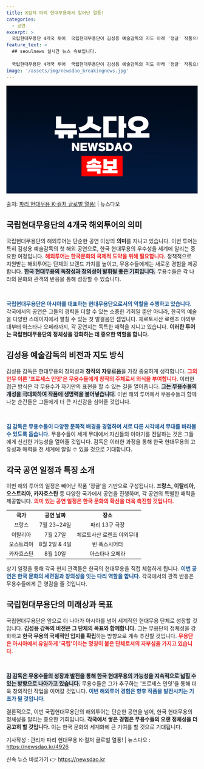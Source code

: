 ```yaml
---
title: K컬처 파리 현대무용에서 일어난 열풍!
categories:
  - 공연
excerpt: >
  국립현대무용단 4개국 투어  국립현대무용단이 김성용 예술감독의 지도 아래 '정글' 작품으로 4개국 투어를 나…
feature_text: >
  ## seoulnews 실시간 뉴스 속보입니다.

  국립현대무용단 4개국 투어  국립현대무용단이 김성용 예술감독의 지도 아래 '정글' 작품으로 4개국 투어를 나…
image: '/assets/img/newsdao_breakingnews.jpg'
---
```


![뉴스다오 속보](/assets/img/newsdao_breakingnews.jpg)

<p>출처: <a href="https://newsdao.kr/4926" rel="dofollow">파리 현대무용 K-컬처 글로벌 열풍!</a> | 뉴스다오</p>

<h2 data-ke-size="size26">국립현대무용단의 4개국 해외투어의 의미</h2>

<p data-ke-size="size16">국립현대무용단의 해외투어는 단순한 공연 이상의 <b>의미</b>를 지니고 있습니다. 이번 투어는 특히 김성용 예술감독의 첫 해외 공연으로, 한국 현대무용의 우수성을 세계에 알리는 중요한 여정입니다. <b><span style="color: #ee2323;">해외투어는 한국문화의 국제적 도약을 위해 필요합니다.</span></b> 정책적으로 지원받는 해외투어는 단체의 브랜드 가치를 높이고, 무용수들에게는 새로운 경험을 제공합니다. <b><span style="background-color: #21538527;">한국 현대무용의 독창성과 창의성이 발휘될 좋은 기회입니다.</span></b> 무용수들은 각 나라의 문화와 관객의 반응을 통해 성장할 수 있습니다.</p>

<p data-ke-size="size16">&nbsp;</p>

<b><span style="color: #1a5490;">국립현대무용단은 아시아를 대표하는 현대무용단으로서의 역할을 수행하고 있습니다.</span></b> 각국에서의 공연은 그들의 경력을 더할 수 있는 소중한 기회일 뿐만 아니라, 한국의 예술을 다양한 스테이지에서 펼칠 수 있는 첫 발걸음인 셈입니다. 체르토사산 로렌조 야외무대부터 아스타나 오페라까지, 각 공연지는 독특한 매력을 지니고 있습니다. <b>이러한 투어는 국립현대무용단의 정체성을 강화하는 데 중요한 역할을 합니다.</b>

<h2 data-ke-size="size26">김성용 예술감독의 비전과 지도 방식</h2>

<p data-ke-size="size16">김성용 감독은 현대무용의 창의성과 <b>창작의 자유로움</b>을 가장 중요하게 생각합니다. <b><span style="color: #ee2323;">그의 안무 이론 '프로세스 인잇'은 무용수들에게 창작의 주체로서 의식을 부여합니다.</span></b> 이러한 접근 방식은 각 무용수가 자기만의 표현을 할 수 있는 길을 열어줍니다. <b><span style="background-color: #21538527;">그는 무용수들의 개성을 극대화하여 작품에 생명력을 불어넣습니다.</span></b> 이번 해외 투어에서 무용수들과 함께 나눈 순간들은 그들에게 더 큰 자신감을 심어줄 것입니다.</p>

<p data-ke-size="size16">&nbsp;</p>

<b><span style="color: #1a5490;">김 감독은 무용수들이 다양한 문화적 배경을 경험하며 서로 다른 시각에서 무대를 바라볼 수 있도록 돕습니다.</span></b> 무용수들이 세계 무대에서 자신들의 이야기를 전달하는 것은 그들에게 신선한 가능성을 열어줄 것입니다. 감독은 이러한 과정을 통해 한국 현대무용의 고유성과 매력을 전 세계에 알릴 수 있을 것으로 기대합니다.

<h2 data-ke-size="size26">각국 공연 일정과 특징 소개</h2>

<p data-ke-size="size16">이번 해외 투어의 일정은 빼어난 작품 '정글'을 기반으로 구성됩니다. <b>프랑스, 이탈리아, 오스트리아, 카자흐스탄</b> 등 다양한 국가에서 공연을 진행하며, 각 공연의 특별한 매력을 제공합니다. <b><span style="color: #ee2323;">의미 있는 공연 일정은 한국 문화의 확산을 더욱 촉진할 것입니다.</span></b></p>

<table style="border-collapse: collapse; width: 100%;"><tbody><tr style="height: 17px;"><td style="text-align: center; height: 17px;"><b>국가</b></td><td style="text-align: center; height: 17px;"><b>공연 날짜</b></td><td style="text-align: center; height: 17px;"><b>장소</b></td></tr><tr style="height: 17px;"><td style="text-align: center; height: 17px;">프랑스</td><td style="text-align: center; height: 17px;">7월 23~24일</td><td style="text-align: center; height: 17px;">파리 13구 극장</td></tr><tr style="height: 17px;"><td style="text-align: center; height: 17px;">이탈리아</td><td style="text-align: center; height: 17px;">7월 27일</td><td style="text-align: center; height: 17px;">체르토사산 로렌조 야외무대</td></tr><tr style="height: 17px;"><td style="text-align: center; height: 17px;">오스트리아</td><td style="text-align: center; height: 17px;">8월 2일 & 4일</td><td style="text-align: center; height: 17px;">빈 폭스시어터</td></tr><tr style="height: 17px;"><td style="text-align: center; height: 17px;">카자흐스탄</td><td style="text-align: center; height: 17px;">8월 10일</td><td style="text-align: center; height: 17px;">아스타나 오페라</td></tr></tbody></table>

<p data-ke-size="size16">상기 일정을 통해 각국 현지 관객들은 한국의 현대무용을 직접 체험하게 됩니다. <b><span style="color: #1a5490;">이번 공연은 한국 문화의 세련됨과 창의성을 잇는 다리 역할을 합니다.</span></b> 각국에서의 관객 반응은 무용수들에게 큰 영감을 줄 것입니다.</p>

<h2 data-ke-size="size26">국립현대무용단의 미래상과 목표</h2>

<p data-ke-size="size16">국립현대무용단은 앞으로 더 나아가 아시아를 넘어 세계적인 현대무용 단체로 성장할 것입니다. <b>김성용 감독의 비전은 그 단체의 목표와 함께합니다.</b> 그는 무용단의 정체성을 강화하고 <b>한국 무용의 국제적인 입지를 확립</b>하는 방향으로 계속 추진할 것입니다. <b><span style="color: #ee2323;">무용단은 아시아에서 유일하게 '국립'이라는 명칭이 붙은 단체로서의 자부심을 가지고 있습니다.</span></b></p>

<p data-ke-size="size16">&nbsp;</p>

<b><span style="background-color: #21538527;">김 감독은 무용수들의 성장과 발전을 통해 한국 현대무용의 가능성을 지속적으로 넓힐 수 있는 방향으로 나아가고 있습니다.</span></b> 무용수들은 그가 추구하는 '프로세스 인잇'을 통해 더욱 창의적인 작업을 이어갈 것입니다. <b><span style="color: #1a5490;">이번 해외투어 경험은 향후 작품을 발전시키는 기초가 될 것입니다.</span></b>

<p data-ke-size="size16">결론적으로, 이번 국립현대무용단의 해외투어는 단순한 공연을 넘어, 한국 현대무용의 정체성을 알리는 중요한 기회입니다. <b>각국에서 쌓은 경험은 무용수들의 오랜 정체성을 더 공고히 할 것입니다.</b> 이는 한국 문화의 세계화에 큰 기여를 할 것으로 기대됩니다.</p>

 기사작성 : 관리자 파리 현대무용 K-컬처 글로벌 열풍! | 뉴스다오  : https://newsdao.kr/4926 

신속 뉴스 바로가기 👉 <a href="https://newsdao.kr" rel="dofollow">https://newsdao.kr</a>


